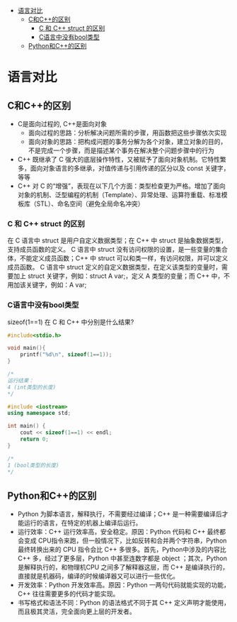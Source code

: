 - [语言对比](#语言对比)
  - [C和C++的区别](#c和c的区别)
    - [C 和 C++ struct 的区别](#c-和-c-struct-的区别)
    - [C语言中没有bool类型](#c语言中没有bool类型)
  - [Python和C++的区别](#python和c的区别)

# 语言对比

## C和C++的区别
- C是面向过程的, C++是面向对象
    - 面向过程的思路：分析解决问题所需的步骤，用函数把这些步骤依次实现
    - 面向对象的思路：把构成问题的事务分解为各个对象，建立对象的目的，不是完成一个步骤，而是描述某个事务在解决整个问题步骤中的行为
- C++ 既继承了 C 强大的底层操作特性，又被赋予了面向对象机制。它特性繁多，面向对象语言的多继承，对值传递与引用传递的区分以及 const 关键字，等等
- C++ 对 C 的“增强”，表现在以下几个方面：类型检查更为严格。增加了面向对象的机制、泛型编程的机制（Template）、异常处理、运算符重载、标准模板库（STL）、命名空间（避免全局命名冲突）

###  C 和 C++ struct 的区别
在 C 语言中 struct 是用户自定义数据类型；在 C++ 中 struct 是抽象数据类型，支持成员函数的定义。
C 语言中 struct 没有访问权限的设置，是一些变量的集合体，不能定义成员函数；C++ 中 struct 可以和类一样，有访问权限，并可以定义成员函数。
C 语言中 struct 定义的自定义数据类型，在定义该类型的变量时，需要加上 struct 关键字，例如：struct A var;，定义 A 类型的变量；而 C++ 中，不用加该关键字，例如：A var;

### C语言中没有bool类型
sizeof(1==1) 在 C 和 C++ 中分别是什么结果?
```c
#include<stdio.h>

void main(){
    printf("%d\n", sizeof(1==1));
}

/*
运行结果：
4 (int类型的长度)
*/
```
```c++
#include <iostream>
using namespace std;

int main() {
    cout << sizeof(1==1) << endl;
    return 0;
}

/*
1 (bool类型的长度)
*/
```

## Python和C++的区别
- Python 为脚本语言，解释执行，不需要经过编译；C++ 是一种需要编译后才能运行的语言，在特定的机器上编译后运行。
- 运行效率：C++ 运行效率高，安全稳定。原因：Python 代码和 C++ 最终都会变成 CPU指令来跑，但一般情况下，比如反转和合并两个字符串，Python 最终转换出来的 CPU 指令会比 C++ 多很多。首先，Python中涉及的内容比 C++ 多，经过了更多层，Python 中甚至连数字都是 object ；其次，Python 是解释执行的，和物理机CPU 之间多了解释器这层，而 C++ 是编译执行的，直接就是机器码，编译的时候编译器又可以进行一些优化。
- 开发效率：Python 开发效率高。原因：Python 一两句代码就能实现的功能，C++ 往往需要更多的代码才能实现。
- 书写格式和语法不同：Python 的语法格式不同于其 C++ 定义声明才能使用，而且极其灵活，完全面向更上层的开发者。


